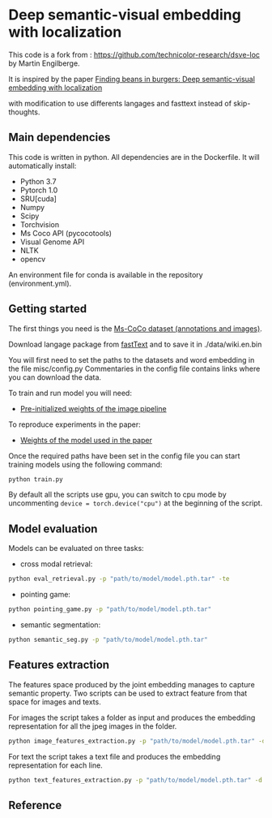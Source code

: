 # Deep semantic-visual embedding with localization

This code is a fork from : https://github.com/technicolor-research/dsve-loc by Martin Engilberge.

It is inspired by the paper [Finding beans in burgers: Deep semantic-visual embedding with localization](http://openaccess.thecvf.com/content_cvpr_2018/CameraReady/3272.pdf) 

with modification to use differents langages and fasttext instead of skip-thoughts.

## Main dependencies

This code is written in python. All dependencies are in the Dockerfile. It will automatically install:

* Python 3.7
* Pytorch 1.0
* SRU[cuda]
* Numpy
* Scipy
* Torchvision
* Ms Coco API (pycocotools)
* Visual Genome API
* NLTK
* opencv

An environment file for conda is available in the repository (environment.yml).

## Getting started

The first things you need is the [Ms-CoCo dataset (annotations and images)](http://cocodataset.org/#home).

Download langage package from [fastText](https://s3-us-west-1.amazonaws.com/fasttext-vectors/wiki.en.zip)
and to save it in ./data/wiki.en.bin



You will first need to set the paths to the datasets and word embedding in the file misc/config.py 
Commentaries in the config file contains links where you can download the data.

To train and run model you will need:

* [Pre-initialized weights of the image pipeline](https://cloud.lip6.fr/index.php/s/sEiwuVj7UXWwSjf)

To reproduce experiments in the paper:

* [Weights of the model used in the paper](https://cloud.lip6.fr/index.php/s/RutL5MG2a0fpv1F)

Once the required paths have been set in the config file you can start training models using the following command:

```sh
python train.py
```

By default all the scripts use gpu, you can switch to cpu mode by uncommenting `device = torch.device("cpu")` at the beginning of the script.

## Model evaluation

Models can be evaluated on three tasks:

* cross modal retrieval:

```sh
python eval_retrieval.py -p "path/to/model/model.pth.tar" -te
```

* pointing game:

```sh
python pointing_game.py -p "path/to/model/model.pth.tar"
```

* semantic segmentation:

```sh
python semantic_seg.py -p "path/to/model/model.pth.tar"
```

## Features extraction
The features space produced by the joint embedding manages to capture semantic property.
Two scripts can be used to extract feature from that space for images and texts.

For images the script takes a folder as input and produces the embedding representation for all the jpeg images in the folder.
```sh
python image_features_extraction.py -p "path/to/model/model.pth.tar" -d "path/to/image/folder/" -o "path/to/output/file"
```

For text the script takes a text file and produces the embedding representation for each line.
```sh
python text_features_extraction.py -p "path/to/model/model.pth.tar" -d "path/to/text/file/" -o "path/to/output/file"
```

## Reference








